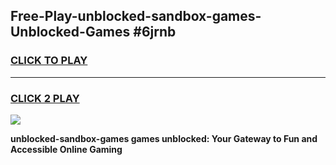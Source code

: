 
## Free-Play-unblocked-sandbox-games-Unblocked-Games #6jrnb
<h3>
<a href="https://news.freeplayer.one?title=unblocked-sandbox-games&ref=8M">CLICK TO PLAY</a></h3>
<hr>

<h3>
<a href="https://news.freeplayer.one?title=unblocked-sandbox-games&ref=8M">CLICK 2 PLAY</a>
  
</h3>

<a href="https://news.freeplayer.one?title=unblocked-sandbox-games&ref=8M"><img src="https://clearcache.store/games.png"></a>


**unblocked-sandbox-games games unblocked: Your Gateway to Fun and Accessible Online Gaming**
